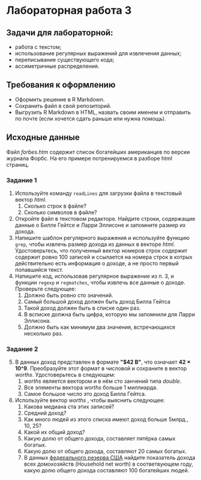# Лабораторная работа 3
## Задачи для лабораторной: 
* работа с текстом;
* использование регулярных выражений для извлечения данных;
* переписывание существующего кода;
* ассиметричные распределения.

## Требования к оформлению
* Оформить решение в R Markdown. 
* Сохранить файл в свой репозиторий.
* Выгрузить R Markdown в HTML, назвать своим именем и отправить по почте (если хочется сдать раньше или нужна помощь).

## Исходные данные
Файл _forbes.htm_ содержит список богатейших американцев по версии журнала Форбс.
На его примере потренируемся в разборе html страниц.

### Задание 1
1. Используйте команду ``readLines`` для загрузки файла в текстовый вектор _html_.
   1. Сколько строк в файле?
   2. Сколько символов в файле?
2. Откройте файл в текстовом редакторе. Найдите строки, содержащие данные о Билле Гейтсе и Ларри Эллисоне и запомните размер их дохода.
3. Напишите шаблон регулярного выражения и используйте функцию ``grep``, чтобы извлечь размер дохода из данных в векторе _html_.
Удостоверьтесь, что полученный вектор номеров строк содержит содержит ровно 100 записей и ссылается на номера строк в котрых действительно есть
информация о доходе, а не просто первый попавшийся текст.
4. Напишите код, использовав регулярное выражение из п. 3, и функции ``regexp`` и ``regmatches``, чтобы извлечь все данные о доходе.
Проверьте следующее:
   1. Должно быть ровно сто значений.
   2. Самый большой доход должен быть доход Билла Гейтса
   3. Такой доход должен быть в списке один раз.
   4. В всписке должна быть цифра, которую мы запомнили для Ларри Эллисона.
   5. Должно быть как минимум два значения, встречающихся несколько раз.

### Задание 2
5. В данных доход представлен в формате **"$42 B"**, что означает **42 × 10^9**.
Преобразуйте этот формат в числовой и сохраните в вектор _worths_. Удостоверьтесь в следующем:
   1. _worths_ является вектором и в нём сто занчений типа _double_.
   2. Все элементы вектора _worths_ больше 1 миллиарда.
   3. Самое большое число это доход Билла Гейтса.
6. Используйте вектор _worths_ , чтобы выяснить следующее:
   1. Какова медиана ста этих записей?
   2. Средний доход?
   3. Как много людей из этого списка имеют доход больше 5млрд., 10, 25? 
   1. Какой их общий доход?
   2. Какую долю от общего дохода, составляет пятёрка самых богатых.
   3. Какую долю от общего дохода, составляют 20 самых богатых.
   4. В данных [федерального резерва США](https://www.federalreserve.gov/releases/z1/current/z1.pdf) найдите
   показатель дохода всех домохозяйств (Household net worth) в соответвующем году, какую долю
   общего дохода составляют 100 богатейших людей. 